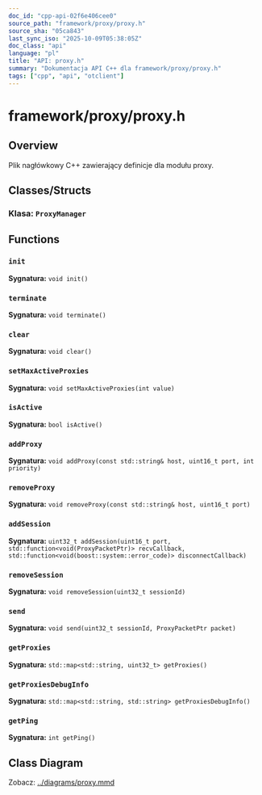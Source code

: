 ```yaml
---
doc_id: "cpp-api-02f6e406cee0"
source_path: "framework/proxy/proxy.h"
source_sha: "05ca843"
last_sync_iso: "2025-10-09T05:38:05Z"
doc_class: "api"
language: "pl"
title: "API: proxy.h"
summary: "Dokumentacja API C++ dla framework/proxy/proxy.h"
tags: ["cpp", "api", "otclient"]
---
```


# framework/proxy/proxy.h

## Overview

Plik nagłówkowy C++ zawierający definicje dla modułu proxy.

## Classes/Structs

### Klasa: `ProxyManager`

## Functions

### `init`

**Sygnatura:** `void init()`

### `terminate`

**Sygnatura:** `void terminate()`

### `clear`

**Sygnatura:** `void clear()`

### `setMaxActiveProxies`

**Sygnatura:** `void setMaxActiveProxies(int value)`

### `isActive`

**Sygnatura:** `bool isActive()`

### `addProxy`

**Sygnatura:** `void addProxy(const std::string& host, uint16_t port, int priority)`

### `removeProxy`

**Sygnatura:** `void removeProxy(const std::string& host, uint16_t port)`

### `addSession`

**Sygnatura:** `uint32_t addSession(uint16_t port, std::function<void(ProxyPacketPtr)> recvCallback, std::function<void(boost::system::error_code)> disconnectCallback)`

### `removeSession`

**Sygnatura:** `void removeSession(uint32_t sessionId)`

### `send`

**Sygnatura:** `void send(uint32_t sessionId, ProxyPacketPtr packet)`

### `getProxies`

**Sygnatura:** `std::map<std::string, uint32_t> getProxies()`

### `getProxiesDebugInfo`

**Sygnatura:** `std::map<std::string, std::string> getProxiesDebugInfo()`

### `getPing`

**Sygnatura:** `int getPing()`

## Class Diagram

Zobacz: [../diagrams/proxy.mmd](../diagrams/proxy.mmd)
